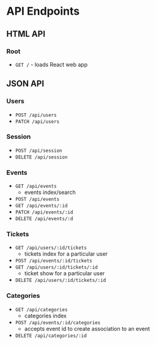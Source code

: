 # API Endpoints

## HTML API

### Root

- `GET /` - loads React web app

## JSON API

### Users

- `POST /api/users`
- `PATCH /api/users`

### Session

- `POST /api/session`
- `DELETE /api/session`

### Events
- `GET /api/events`
  + events index/search 
- `POST /api/events`
- `GET /api/events/:id`
- `PATCH /api/events/:id`
- `DELETE /api/events/:d`

### Tickets 
- `GET /api/users/:id/tickets`
  + tickets index for a particular user
- `POST /api/events/:id/tickets`
- `GET /api/users/:id/tickets/:id`
  + ticket show for a particular user
- `DELETE /api/users/:id/tickets/:id`

### Categories
- `GET /api/categories`
  + categories index
- `POST /api/events/:id/categories`
  + accepts event id to create association to an event
- `DELETE /api/categories/:id`

